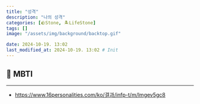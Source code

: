 ```yaml
---
title: "성격"
description: "나의 성격"
categories: [🪨Stone, 🏝️LifeStone]
tags: []
image: "/assets/img/background/backtop.gif"

date: 2024-10-19. 13:02
last_modified_at: 2024-10-19. 13:02 # Init
---
```


## 🗿 MBTI

---

- <https://www.16personalities.com/ko/결과/infp-t/m/lmgev5gc8>
